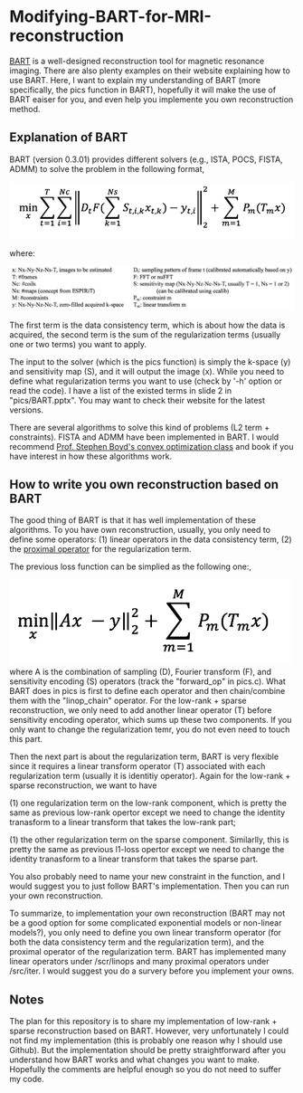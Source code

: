 # Modifying-BART-for-MRI-reconstruction

[BART](https://mrirecon.github.io/bart/) is a well-designed reconstruction tool for magnetic resonance imaging. There are also plenty examples on their website explaining how to use BART. Here, I want to explain my understanding of BART (more specifically, the pics function in BART), hopefully it will make the use of BART eaiser for you, and even help you implemente you own reconstruction method. 



## Explanation of BART
BART (version 0.3.01) provides different solvers (e.g., ISTA, POCS, FISTA, ADMM) to solve the problem in the following format,

<div align="left">
  <img = src="pics/fig1.png" width=“50px” />
</div>

where:
<div align="left">
  <img = src="pics/fig3.png" width=“50px” />
</div>

The first term is the data consistency term, which is about how the data is acquired, the second term is the sum of the regularization terms (usually one or two terms) you want to apply. 

The input to the solver (which is the pics function) is simply the k-space (y) and sensitivity map (S), and it will output the image (x). While you need to define what regularization terms you want to use (check by '-h' option or read the code). I have a list of the existed terms in slide 2 in "pics/BART.pptx". You may want to check their website for the latest versions.

There are several algorithms to solve this kind of problems (L2 term + constraints). FISTA and ADMM have been implemented in BART. I would recommend [Prof. Stephen Boyd's convex optimization class](http://web.stanford.edu/class/ee364a/) and book if you have interest in how these algorithms work.

## How to write you own reconstruction based on BART
The good thing of BART is that it has well implementation of these algorithms. To you have own reconstruction, usually, you only need to define some operators: (1) linear operators in the data consistency term, (2) the [proximal operator](https://en.wikipedia.org/wiki/Proximal_operator) for the regularization term.

The previous loss function can be simplied as the following one:,
<div align="left">
  <img = src="pics/fig2.png" width=“50px” />
</div>
where A is the combination of sampling (D), Fourier transform (F), and sensitivity encoding (S) operators (track the "forward_op" in pics.c). What BART does in pics is first to define each operator and then chain/combine them with the "linop_chain" operator. For the low-rank + sparse reconstruction, we only need to add another linear operator (T) before sensitivity encoding operator, which sums up these two components. If you only want to change the regularization temr, you do not even need to touch this part. 

Then the next part is about the regularization term, BART is very flexible since it requires a linear transform operator (T) associated with each regularization term (usually it is identitiy operator). Again for the low-rank + sparse reconstruction, we want to have 

(1) one regularization term on the low-rank component, which is pretty the same as previous low-rank opertor except we need to change the identity tranasform to a linear transform that takes the low-rank part;

(1) the other regularization term on the sparse component. Similarlly, this is pretty the same as previous l1-loss opertor except we need to change the identity tranasform to a linear transform that takes the sparse part.

You also probably need to name your new constraint in the function, and I would suggest you to just follow BART's implementation. Then you can run your own reconstruction. 

To summarize, to implementation your own reconstruction (BART may not be a good option for some complicated exponential models or non-linear models?), you only need to define you own linear transform operator (for both the data consistency term and the regularization term), and the proximal operator of the regularization term. BART has implemented many linear operators under /scr/linops and many proximal operators under /src/iter. I would suggest you do a survery before you implement your owns.

## Notes
The plan for this repository is to share my implementation of low-rank + sparse reconstruction based on BART. However, very unfortunately I could not find my implementation (this is probably one reason why I should use Github). But the implementation should be pretty straightforward after you understand how BART works and what changes you want to make. Hopefully the comments are helpful enough so you do not need to suffer my code. 
